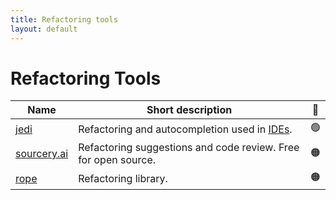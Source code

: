 ```yaml
---
title: Refactoring tools
layout: default
---
```


# Refactoring Tools

| Name                                                        | Short description                                                                                                | 🚦  |
| ----------------------------------------------------------- | ---------------------------------------------------------------------------------------------------------------- | --- |
| [jedi](https://jedi.readthedocs.io/en/stable/)              | Refactoring and autocompletion used in [IDEs](https://en.wikipedia.org/wiki/Integrated_development_environment). | 🟢  |
| [sourcery.ai](https://sourcery.ai)                          | Refactoring suggestions and code review. Free for open source.                                                   | 🟠  |
| [rope](https://rope.readthedocs.io/en/stable/overview.html) | Refactoring library.                                                                                             | 🟠  |
